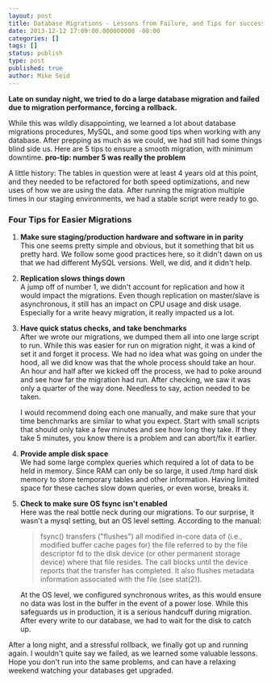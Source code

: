 ```yaml
---
layout: post
title: Database Migrations - Lessons from Failure, and Tips for success
date: 2013-12-12 17:09:00.000000000 -08:00
categories: []
tags: []
status: publish
type: post
published: true
author: Mike Seid
---
```

**Late on sunday night, we tried to do a large database migration and failed due to migration performance, forcing a rollback.**

While this was wildly disappointing, we learned a lot about database migrations procedures, MySQL, and some good tips when working with any database. After prepping as much as we could, we had still had some things blind side us. Here are 5 tips to ensure a smooth migration, with minimum downtime. **pro-tip: number 5 was really the problem**

A little history: The tables in question were at least 4 years old at this point, and they needed to be refactored for both speed optimizations, and new uses of how we are using the data. After running the migration multiple times in our staging environments, we had a stable script were ready to go.

### Four Tips for Easier Migrations

1.  **Make sure staging/production hardware and software in in parity**  
     This one seems pretty simple and obvious, but it something that bit us pretty hard. We follow some good practices here, so it didn't dawn on us that we had different MySQL versions. Well, we did, and it didn't help.

2.  **Replication slows things down**  
     A jump off of number 1, we didn't account for replication and how it would impact the migrations. Even though replication on master/slave is asynchronous, it still has an impact on CPU usage and disk usage. Especially for a write heavy migration, it really impacted us a lot.

3.  **Have quick status checks, and take benchmarks**  
     After we wrote our migrations, we dumped them all into one large script to run. While this was easier for run on migration night, it was a kind of set it and forget it process. We had no idea what was going on under the hood, all we did know was that the whole process should take an hour. An hour and half after we kicked off the process, we had to poke around and see how far the migration had run. After checking, we saw it was only a quarter of the way done. Needless to say, action needed to be taken.

    I would recommend doing each one manually, and make sure that your time benchmarks are similar to what you expect. Start with small scripts that should only take a few minutes and see how long they take. If they take 5 minutes, you know there is a problem and can abort/fix it earlier.

4.  **Provide ample disk space**  
     We had some large complex queries which required a lot of data to be held in memory. Since RAM can only be so large, it used /tmp hard disk memory to store temporary tables and other information. Having limited space for these caches slow down queries, or even worse, breaks it.

5.  **Check to make sure OS fsync isn't enabled**  
     Here was the real bottle neck during our migrations. To our surprise, it wasn't a mysql setting, but an OS level setting. According to the manual:

    > fsync() transfers ("flushes") all modified in-core data of (i.e., modified buffer cache pages for) the file referred to by the file descriptor fd to the disk device (or other permanent storage device) where that file resides. The call blocks until the device reports that the transfer has completed. It also flushes metadata information associated with the file (see stat(2)).

    At the OS level, we configured synchronous writes, as this would ensure no data was lost in the buffer in the event of a power lose. While this safeguards us in production, it is a serious handcuff during migration. After every write to our database, we had to wait for the disk to catch up.

After a long night, and a stressful rollback, we finally got up and running again. I wouldn't quite say we failed, as we learned some valuable lessons. Hope you don't run into the same problems, and can have a relaxing weekend watching your databases get upgraded.